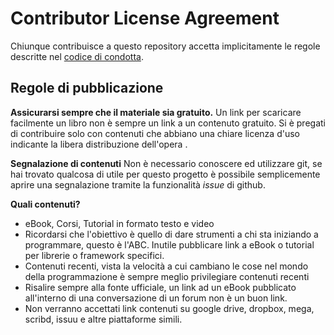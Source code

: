 # Contributor License Agreement

Chiunque contribuisce a questo repository accetta implicitamente le regole descritte nel [codice di condotta](/CODE_OF_CONDUCT.md).

## Regole di pubblicazione

**Assicurarsi sempre che il materiale sia gratuito.**
Un link per scaricare facilmente un libro non è sempre un link a un contenuto gratuito.
Si è pregati di contribuire solo con contenuti che abbiano una chiare licenza d'uso indicante la libera distribuzione dell'opera .

**Segnalazione di contenuti**
Non è necessario conoscere ed utilizzare git, se hai trovato qualcosa di utile per questo progetto è possibile semplicemente aprire una segnalazione tramite la funzionalità _issue_ di github.

**Quali contenuti?**

 * eBook, Corsi, Tutorial in formato testo e video
 * Ricordarsi che l'obiettivo è quello di dare strumenti a chi sta iniziando a programmare, questo è l'ABC. Inutile pubblicare link a eBook o tutorial per librerie o framework specifici.
 * Contenuti recenti, vista la velocità a cui cambiano le cose nel mondo della programmazione è sempre meglio privilegiare contenuti recenti
 * Risalire sempre alla fonte ufficiale, un link ad un eBook pubblicato all'interno di una conversazione di un forum non è un buon link.
* Non verranno accettati link contenuti su google drive, dropbox, mega, scribd, issuu e altre piattaforme simili.
